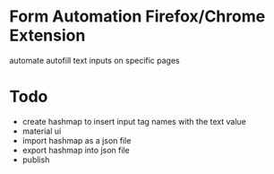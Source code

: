 # Form Automation Firefox/Chrome Extension

automate autofill text inputs on specific pages

# Todo

- create hashmap to insert input tag names with the text value
- material ui
- import hashmap as a json file
- export hashmap into json file
- publish

